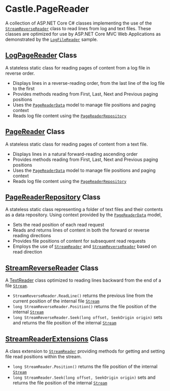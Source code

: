 ﻿# Castle.PageReader
A collection of ASP.NET Core C# classes implementing the use of the [`StreamReverseReader`](/peterschlosser/Castle.PageReader/src/Castle.PageReader/Data/StreamReverseReader.cs) class to read lines from log and text files.  These classes are optimized for use by ASP.NET Core MVC Web Applications as demonstrated by the [`LogFileReader`](/peterschlosser/Castle.PageReader/sample/LogFileReader) sample.

## [LogPageReader](/peterschlosser/Castle.PageReader/src/Castle.PageReader/LogPageReader.cs) Class
A stateless static class for reading pages of content from a log file in reverse order.
  
* Displays lines in a reverse-reading order, from the last line of the log file to the first
* Provides methods reading from First, Last, Next and Previous paging positions
* Uses the [`PageReaderData`](/peterschlosser/Castle.PageReader/src/Castle.PageReader/Models/PageReaderData.cs) model to manage file positions and paging context
* Reads log file content using the [`PageReaderRepository`](/peterschlosser/Castle.PageReader/src/Castle.PageReader/Data/PageReaderRepository.cs)
  
## [PageReader](/peterschlosser/Castle.PageReader/src/Castle.PageReader/PageReader.cs) Class
A stateless static class for reading pages of content from a text file.
  
* Displays lines in a natural forward-reading ascending order
* Provides methods reading from First, Last, Next and Previous paging positions
* Uses the [`PageReaderData`](/peterschlosser/Castle.PageReader/src/Castle.PageReader/Models/PageReaderData.cs) model to manage file positions and paging context
* Reads log file content using the [`PageReaderRepository`](/peterschlosser/Castle.PageReader/src/Castle.PageReader/Data/PageReaderRepository.cs)
  
## [PageReaderRepository](/peterschlosser/Castle.PageReader/src/Castle.PageReader/Data/PageReaderRepository.cs) Class
A stateless static class representing a folder of text files and their contents as a data repository.  Using context provided by the [`PageReaderData`](/peterschlosser/Castle.PageReader/src/Castle.PageReader/Models/PageReaderData.cs) model,

* Sets the read position of each read request
* Reads and returns lines of content in both the forward or reverse reading directions
* Provides file positions of content for subsequent read requests
* Employs the use of [`StreamReader`](https://docs.microsoft.com/en-us/dotnet/api/system.io.streamreader?view=netcore-2.1) and [`StreamReverseReader`](/peterschlosser/Castle.PageReader/src/Castle.PageReader/Data/StreamReverseReader.cs) based on read direction

## [StreamReverseReader](/peterschlosser/Castle.PageReader/src/Castle.PageReader/Data/StreamReverseReader.cs) Class
A [TextReader](https://docs.microsoft.com/en-us/dotnet/api/system.io.textreader?view=netcore-2.1) class optimized to reading lines backward from the end of a file [`Stream`](https://docs.microsoft.com/en-us/dotnet/api/system.io.stream?view=netcore-2.1).

* `StreamReverseReader.ReadLine()` returns the previous line from the current position of the internal file [`Stream`](https://docs.microsoft.com/en-us/dotnet/api/system.io.stream?view=netcore-2.1)
* `long StreamReverseReader.Position()` returns the file position of the internal [`Stream`](https://docs.microsoft.com/en-us/dotnet/api/system.io.stream?view=netcore-2.1)
* `long StreamReverseReader.Seek(long offset, SeekOrigin origin)` sets and returns the file position of the internal [`Stream`](https://docs.microsoft.com/en-us/dotnet/api/system.io.stream?view=netcore-2.1)
 
## [StreamReaderExtensions](/peterschlosser/Castle.PageReader/src/Castle.PageReader/Data/StreamReaderExtensions.cs) Class
A class extension to [`StreamReader`](https://docs.microsoft.com/en-us/dotnet/api/system.io.streamreader?view=netcore-2.1) providing methods for getting and setting file read positions within the stream.

* `long StreamReader.Position()` returns the file position of the internal [`Stream`](https://docs.microsoft.com/en-us/dotnet/api/system.io.stream?view=netcore-2.1)
* `long StreamReader.Seek(long offset, SeekOrigin origin)` sets and returns the file position of the internal [`Stream`](https://docs.microsoft.com/en-us/dotnet/api/system.io.stream?view=netcore-2.1)

